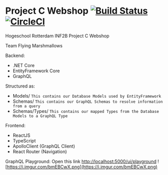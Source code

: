# Project C Webshop [![Build Status](https://travis-ci.com/elertan/project-c-webshop.svg?token=xozb6YkaMhi2FuX6ddBq&branch=dev)](https://travis-ci.com/elertan/project-c-webshop) [![CircleCI](https://circleci.com/gh/elertan/project-c-webshop.svg?style=svg&circle-token=6e3994fa5bda5e537bc9e7428dad57ce06067c34)](https://circleci.com/gh/elertan/project-c-webshop)
Hogeschool Rotterdam INF2B Project C Webshop

Team Flying Marshmallows

Backend:
- .NET Core
- EntityFramework Core
- GraphQL

Structured as:
- Models/ `This contains our Database Models used by EntityFramework`
- Schemas/ `This contains our GraphQL Schemas to resolve information from a query`
- Schemas/Types/ `This contains our mapped Types from the Database Models to a GraphQL Type`

Frontend:
- ReactJS
- TypeScript
- ApolloClient (GraphQL Client)
- React Router (Navigation)

GraphQL Playground: Open this link [http://localhost:5000/ui/playground](http://localhost:5000/ui/playground)
![https://i.imgur.com/bmEBCwX.png](https://i.imgur.com/bmEBCwX.png)
